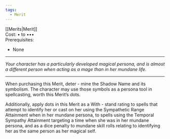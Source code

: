 ```yaml
---
tags:
  - Merit
---
```


[[Merits|Merit]]\
Cost: • to •••\
Prerequisites:
- None

---

_Your character has a particularly developed magical persona, and is almost a different person when acting as a mage than in her mundane life._

---

When purchasing this Merit, deter - mine the Shadow Name and its symbolism. The character may use those symbols as a persona tool in spellcasting, worth this Merit’s dots.

Additionally, apply dots in this Merit as a With - stand rating to spells that attempt to identify her or cast on her using the Sympathetic Range Attainment when in her mundane persona, to spells using the Temporal Sympathy Attainment targeting a time when she was in her mundane persona, and as a dice penalty to mundane skill rolls relating to identifying her as the same person as her magical self.